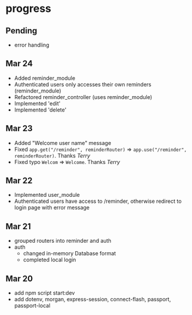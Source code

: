 # progress

## Pending
* error handling

## Mar 24
* Added reminder_module
* Authenticated users only accesses their own reminders (reminder_module)
* Refactored reminder_controller (uses reminder_module)
* Implemented 'edit'
* Implemented 'delete'
## Mar 23
* Added "Welcome user name" message
* Fixed `app.get("/reminder", reminderRouter)` => `app.use("/reminder", reminderRouter)`. Thanks *Terry*
* Fixed typo `Welcom` => `Welcome`. Thanks *Terry*


## Mar 22
* Implemented user_module
* Authenticated users have access to /reminder, otherwise redirect to login page with error message


## Mar 21
* grouped routers into reminder and auth
* auth
  * changed in-memory Database format
  * completed local login

## Mar 20
* add npm script start:dev
* add dotenv, morgan, express-session, connect-flash, passport, passport-local
